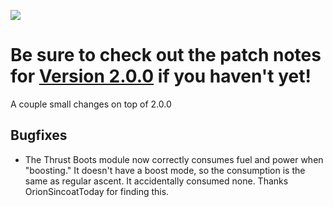 [![](https://i.imgur.com/KA17eda.png)](https://ficsit.app/mod/BezrE8aswqXLRX/version/7hefVFwfYeBzR5/view)
# Be sure to check out the patch notes for [Version 2.0.0](https://ficsit.app/mod/BezrE8aswqXLRX/version/7hefVFwfYeBzR5/view) if you haven't yet!
A couple small changes on top of 2.0.0

## Bugfixes
- The Thrust Boots module now correctly consumes fuel and power when "boosting." It doesn't have a boost mode, so the consumption is the same as regular ascent. It accidentally consumed none. Thanks OrionSincoatToday for finding this.